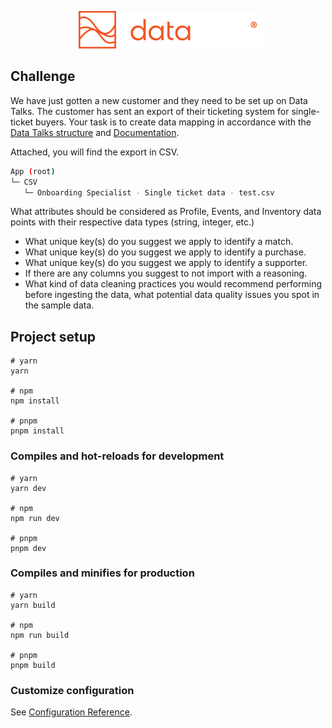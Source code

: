 <p align="center">
  <a href="https://data-talks.vercel.app/" target="_blank" rel="noopener noreferrer">
    <img width="300" src="public/data_talks.png" alt="Simplesign logo">
  </a>
</p>

## Challenge

We have just gotten a new customer and they need to be set up on Data Talks. The customer has sent an export of their ticketing system for single-ticket buyers. Your task is to create data mapping in accordance with the [Data Talks structure](https://www.datatalks.se/documentation/data-points/) and [Documentation](https://www.datatalks.se/documentation/api-reference/).

Attached, you will find the export in CSV.

```bash
App (root)
└─ CSV
   └─ Onboarding Specialist - Single ticket data - test.csv
```

What attributes should be considered as Profile, Events, and Inventory data points with their respective data types (string, integer, etc.)

- What unique key(s) do you suggest we apply to identify a match.
- What unique key(s) do you suggest we apply to identify a purchase.
- What unique key(s) do you suggest we apply to identify a supporter.
- If there are any columns you suggest to not import with a reasoning.
- What kind of data cleaning practices you would recommend performing before ingesting the data, what potential data quality issues you spot in the sample data.

## Project setup

```
# yarn
yarn

# npm
npm install

# pnpm
pnpm install
```

### Compiles and hot-reloads for development

```
# yarn
yarn dev

# npm
npm run dev

# pnpm
pnpm dev
```

### Compiles and minifies for production

```
# yarn
yarn build

# npm
npm run build

# pnpm
pnpm build
```

### Customize configuration

See [Configuration Reference](https://vitejs.dev/config/).
